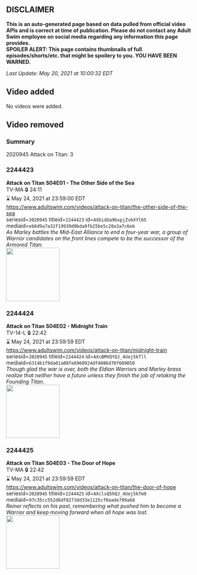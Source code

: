 ## DISCLAIMER
**This is an auto-generated page based on data pulled from official video APIs and is correct at time of publication. Please do not contact any Adult Swim employee on social media regarding any information this page provides.**  
**SPOILER ALERT: This page contains thumbnails of full episodes/shorts/etc. that might be spoilery to you. YOU HAVE BEEN WARNED.**  

_Last Update: May 20, 2021 at 10:00:32 EDT_
## Video added
No videos were added.  
## Video removed
### Summary
2020945 Attack on Titan: 3  
### 2244423
**Attack on Titan S04E01 - The Other Side of the Sea**  
TV-MA 🔒 24:11  
⌛ May 24, 2021 at 23:59:00 EDT  
https://www.adultswim.com/videos/attack-on-titan/the-other-side-of-the-sea  
seriesid=`2020945` titleid=`2244423` id=`AXbidUa9bxpjZvbXYl65` mediaid=`eb6d9a7a32f19939d0bda9fb25be5c28a3a7c6eb`  
_As Marley battles the Mid-East Alliance to end a four-year war, a group of Warrior candidates on the front lines compete to be the successor of the Armored Titan._  
<a href="https://media.cdn.adultswim.com/uploads/20210108/thumbnails/2_2118944550-attackontitan_060_air_cid-MTC84.jpg"><img src="https://media.cdn.adultswim.com/uploads/20210108/thumbnails/2_2118944550-attackontitan_060_air_cid-MTC84.jpg" height="144px" /></a>
### 2244424
**Attack on Titan S04E02 - Midnight Train**  
TV-14-L 🔒 22:42  
⌛ May 24, 2021 at 23:59:59 EDT  
https://www.adultswim.com/videos/attack-on-titan/midnight-train  
seriesid=`2020945` titleid=`2244424` id=`AXcBMVQYQJ_4Uej5kTll` mediaid=`6314b1f9da01a08fe6960924df4086d70f609050`  
_Though glad the war is over, both the Eldian Warriors and Marley brass realize that neither have a future unless they finish the job of retaking the Founding Titan._  
<a href="https://media.cdn.adultswim.com/uploads/20210114/thumbnails/2_2111485915-attackontitan_061.jpg"><img src="https://media.cdn.adultswim.com/uploads/20210114/thumbnails/2_2111485915-attackontitan_061.jpg" height="144px" /></a>
### 2244425
**Attack on Titan S04E03 - The Door of Hope**  
TV-MA 🔒 22:42  
⌛ May 24, 2021 at 23:59:59 EDT  
https://www.adultswim.com/videos/attack-on-titan/the-door-of-hope  
seriesid=`2020945` titleid=`2244425` id=`AXclsQ5hQJ_4Uej5kTm9` mediaid=`97c35cc552d6df8273dd33e1125cf0aade799a68`  
_Reiner reflects on his past, remembering what pushed him to become a Warrior and keep moving forward when all hope was lost._  
<a href="https://media.cdn.adultswim.com/uploads/20210121/thumbnails/2_21121114545-attackontitan_062_DoorOfHope.jpg"><img src="https://media.cdn.adultswim.com/uploads/20210121/thumbnails/2_21121114545-attackontitan_062_DoorOfHope.jpg" height="144px" /></a>
